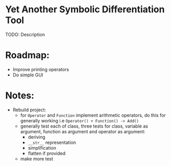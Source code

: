 # Yet Another Symbolic Differentiation Tool

TODO: Description

# Roadmap:

* Improve printing operators
* Do simple GUI

# Notes:

* Rebuild project:
    - for `Operator` and `Function` implement arithmetic operators, do this for generally working
      i.e `Operator() + Function() -> Add()`
    - generally test each of class, three tests for class, variable as argument, function as argument and operator as
      argument:
        - deriving
        - `__str__` representation
        - simplification
        - flatten if provided
    - make more test
